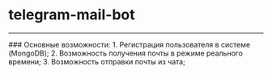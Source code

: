 # telegram-mail-bot
<hr>
### Основные возможности:
1. Регистрация пользователя в системе (MongoDB);
2. Возможность получения почты в режиме реального времени;
3. Возможность отправки почты из чата;
